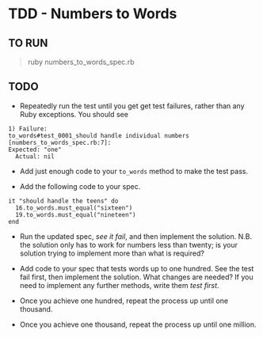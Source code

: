 TDD - Numbers to Words
======================

TO RUN
------

> ruby numbers_to_words_spec.rb

TODO
----

* Repeatedly run the test until you get get test failures, rather than any Ruby exceptions. You should see

```
1) Failure:
to_words#test_0001_should handle individual numbers [numbers_to_words_spec.rb:7]:
Expected: "one"
  Actual: nil
```

* Add just enough code to your `to_words` method to make the test pass.

* Add the following code to your spec.

```
it "should handle the teens" do
  16.to_words.must_equal("sixteen")
  19.to_words.must_equal("nineteen")
end
```

* Run the updated spec, *see it fail*, and then implement the solution. N.B. the
solution only has to work for numbers less than twenty; is your solution trying
to implement more than what is required?

* Add code to your spec that tests words up to one hundred. See the test fail
first, then implement the solution. What changes are needed? If you need to
implement any further methods, write them *test first*.

* Once you achieve one hundred, repeat the process up until one thousand.

* Once you achieve one thousand, repeat the process up until one million.